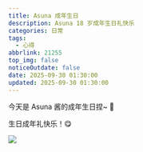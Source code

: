 ```yaml
---
title: Asuna 成年生日
description: Asuna 18 岁成年生日礼快乐
categories: 日常
tags:
  - 心得
abbrlink: 21255
top_img: false
noticeOutdate: false
date: 2025-09-30 01:30:00
updated: 2025-09-30 01:30:00
---
```


今天是 Asuna 酱的成年生日捏~ 🤤

生日成年礼快乐！😋

![](/img/1759604266157.webp)
